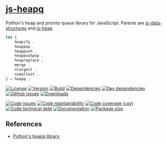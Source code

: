 [js-heapq](https://data-structures-and-algorithms.github.io/heapq)
==

Python's heap and priority queue library for JavaScript. Parents are
[js-data-structures](https://github.com/make-github-pseudonymous-again/js-data-structures)
and
[js-heap](https://github.com/make-github-pseudonymous-again/js-heap).


```js
let {
	heapify ,
	heappop ,
	heappush ,
	heappushpop ,
	heapreplace ,
	merge ,
	nlargest ,
	nsmallest ,
} = heapq ;
```

[![License](https://img.shields.io/github/license/data-structures-and-algorithms/heapq.svg)](https://raw.githubusercontent.com/data-structures-and-algorithms/heapq/main/LICENSE)
[![Version](https://img.shields.io/npm/v/@data-structures-and-algorithms/heapq.svg)](https://www.npmjs.org/package/@data-structures-and-algorithms/heapq)
[![Build](https://img.shields.io/travis/data-structures-and-algorithms/heapq/main.svg)](https://travis-ci.org/data-structures-and-algorithms/heapq/branches)
[![Dependencies](https://img.shields.io/david/data-structures-and-algorithms/heapq.svg)](https://david-dm.org/data-structures-and-algorithms/heapq)
[![Dev dependencies](https://img.shields.io/david/dev/data-structures-and-algorithms/heapq.svg)](https://david-dm.org/data-structures-and-algorithms/heapq?type=dev)
[![GitHub issues](https://img.shields.io/github/issues/data-structures-and-algorithms/heapq.svg)](https://github.com/data-structures-and-algorithms/heapq/issues)
[![Downloads](https://img.shields.io/npm/dm/@data-structures-and-algorithms/heapq.svg)](https://www.npmjs.org/package/@data-structures-and-algorithms/heapq)

[![Code issues](https://img.shields.io/codeclimate/issues/data-structures-and-algorithms/heapq.svg)](https://codeclimate.com/github/data-structures-and-algorithms/heapq/issues)
[![Code maintainability](https://img.shields.io/codeclimate/maintainability/data-structures-and-algorithms/heapq.svg)](https://codeclimate.com/github/data-structures-and-algorithms/heapq/trends/churn)
[![Code coverage (cov)](https://img.shields.io/codecov/c/gh/data-structures-and-algorithms/heapq/main.svg)](https://codecov.io/gh/data-structures-and-algorithms/heapq)
[![Code technical debt](https://img.shields.io/codeclimate/tech-debt/data-structures-and-algorithms/heapq.svg)](https://codeclimate.com/github/data-structures-and-algorithms/heapq/trends/technical_debt)
[![Documentation](https://data-structures-and-algorithms.github.io/heapq/badge.svg)](https://data-structures-and-algorithms.github.io/heapq/source.html)
[![Package size](https://img.shields.io/bundlephobia/minzip/@data-structures-and-algorithms/heapq)](https://bundlephobia.com/result?p=@data-structures-and-algorithms/heapq)

## References

  - [Python's heapq library](https://docs.python.org/3.6/library/heapq.html).
